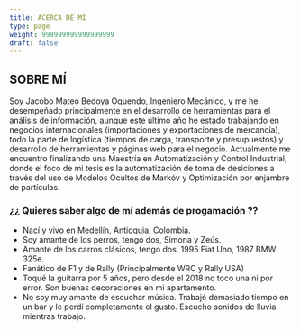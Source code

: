 ```yaml
---
title: ACERCA DE MÍ
type: page
weight: 999999999999999999
draft: false
---
```


## SOBRE MÍ

Soy Jacobo Mateo Bedoya Oquendo, Ingeniero Mecánico, y me he desempeñado
principalmente en el desarrollo de herramientas para el análisis de
información, aunque este último año he estado trabajando en negocios
internacionales (importaciones y exportaciones de mercancía), todo la parte de
logística (tiempos de carga, transporte y presupuestos) y desarrollo de
herramientas y páginas web para el negocio. Actualmente me encuentro
finalizando una Maestría en Automatización y Control Industrial, donde el foco
de mi tesis es la automatización de toma de desiciones a través del uso de
Modelos Ocultos de Markóv y Optimización por enjambre de partículas.

### ¿¿ Quieres saber algo de mí además de progamación ??

* Nací y vivo en Medellín, Antioquia, Colombia.
* Soy amante de los perros, tengo dos, Simona y Zeús.
* Amante de los carros clásicos, tengo dos, 1995 Fiat Uno, 1987 BMW 325e.
* Fanático de F1 y de Rally (Principalmente WRC y Rally USA)
* Toqué la guitarra por 5 años, pero desde el 2018 no toco una ni por error.
    Son buenas decoraciones en mi apartamento.
* No soy muy amante de escuchar música. Trabajé demasiado tiempo en un bar y le
    perdí completamente el gusto. Escucho sonidos de lluvia mientras trabajo.
